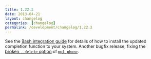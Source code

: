 ```yaml
---
title: 1.22.2
date: 2013-04-21
layout: changelog
categories: [changelog]
permalink: /development/changelog/1.22.2
---
```


See the [Bash integration guide](/documentation/integration/bash) for details of
how to install the updated completion function to your system.  Another bugfix
release, fixing the [broken `--delete`
option](https://github.com/h2s/ppl/issues/33) of [`ppl
phone`](/documentation/commands/phone).